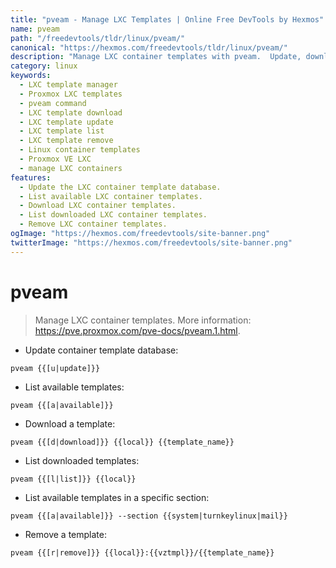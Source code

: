 ```yaml
---
title: "pveam - Manage LXC Templates | Online Free DevTools by Hexmos"
name: pveam
path: "/freedevtools/tldr/linux/pveam/"
canonical: "https://hexmos.com/freedevtools/tldr/linux/pveam/"
description: "Manage LXC container templates with pveam.  Update, download, list, and remove templates easily. Free online tool, no registration required."
category: linux
keywords:
  - LXC template manager
  - Proxmox LXC templates
  - pveam command
  - LXC template download
  - LXC template update
  - LXC template list
  - LXC template remove
  - Linux container templates
  - Proxmox VE LXC
  - manage LXC containers
features:
  - Update the LXC container template database.
  - List available LXC container templates.
  - Download LXC container templates.
  - List downloaded LXC container templates.
  - Remove LXC container templates.
ogImage: "https://hexmos.com/freedevtools/site-banner.png"
twitterImage: "https://hexmos.com/freedevtools/site-banner.png"
---
```


# pveam

> Manage LXC container templates.
> More information: <https://pve.proxmox.com/pve-docs/pveam.1.html>.

- Update container template database:

`pveam {{[u|update]}}`

- List available templates:

`pveam {{[a|available]}}`

- Download a template:

`pveam {{[d|download]}} {{local}} {{template_name}}`

- List downloaded templates:

`pveam {{[l|list]}} {{local}}`

- List available templates in a specific section:

`pveam {{[a|available]}} --section {{system|turnkeylinux|mail}}`

- Remove a template:

`pveam {{[r|remove]}} {{local}}:{{vztmpl}}/{{template_name}}`
